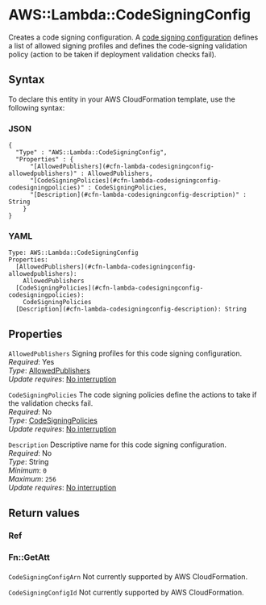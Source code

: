 # AWS::Lambda::CodeSigningConfig<a name="aws-resource-lambda-codesigningconfig"></a>

Creates a code signing configuration\. A [code signing configuration](https://docs.aws.amazon.com/lambda/latest/dg/configuration-trustedcode.html) defines a list of allowed signing profiles and defines the code\-signing validation policy \(action to be taken if deployment validation checks fail\)\. 

## Syntax<a name="aws-resource-lambda-codesigningconfig-syntax"></a>

To declare this entity in your AWS CloudFormation template, use the following syntax:

### JSON<a name="aws-resource-lambda-codesigningconfig-syntax.json"></a>

```
{
  "Type" : "AWS::Lambda::CodeSigningConfig",
  "Properties" : {
      "[AllowedPublishers](#cfn-lambda-codesigningconfig-allowedpublishers)" : AllowedPublishers,
      "[CodeSigningPolicies](#cfn-lambda-codesigningconfig-codesigningpolicies)" : CodeSigningPolicies,
      "[Description](#cfn-lambda-codesigningconfig-description)" : String
    }
}
```

### YAML<a name="aws-resource-lambda-codesigningconfig-syntax.yaml"></a>

```
Type: AWS::Lambda::CodeSigningConfig
Properties: 
  [AllowedPublishers](#cfn-lambda-codesigningconfig-allowedpublishers): 
    AllowedPublishers
  [CodeSigningPolicies](#cfn-lambda-codesigningconfig-codesigningpolicies): 
    CodeSigningPolicies
  [Description](#cfn-lambda-codesigningconfig-description): String
```

## Properties<a name="aws-resource-lambda-codesigningconfig-properties"></a>

`AllowedPublishers`  <a name="cfn-lambda-codesigningconfig-allowedpublishers"></a>
Signing profiles for this code signing configuration\.  
*Required*: Yes  
*Type*: [AllowedPublishers](aws-properties-lambda-codesigningconfig-allowedpublishers.md)  
*Update requires*: [No interruption](https://docs.aws.amazon.com/AWSCloudFormation/latest/UserGuide/using-cfn-updating-stacks-update-behaviors.html#update-no-interrupt)

`CodeSigningPolicies`  <a name="cfn-lambda-codesigningconfig-codesigningpolicies"></a>
The code signing policies define the actions to take if the validation checks fail\.   
*Required*: No  
*Type*: [CodeSigningPolicies](aws-properties-lambda-codesigningconfig-codesigningpolicies.md)  
*Update requires*: [No interruption](https://docs.aws.amazon.com/AWSCloudFormation/latest/UserGuide/using-cfn-updating-stacks-update-behaviors.html#update-no-interrupt)

`Description`  <a name="cfn-lambda-codesigningconfig-description"></a>
Descriptive name for this code signing configuration\.  
*Required*: No  
*Type*: String  
*Minimum*: `0`  
*Maximum*: `256`  
*Update requires*: [No interruption](https://docs.aws.amazon.com/AWSCloudFormation/latest/UserGuide/using-cfn-updating-stacks-update-behaviors.html#update-no-interrupt)

## Return values<a name="aws-resource-lambda-codesigningconfig-return-values"></a>

### Ref<a name="aws-resource-lambda-codesigningconfig-return-values-ref"></a>

### Fn::GetAtt<a name="aws-resource-lambda-codesigningconfig-return-values-fn--getatt"></a>

#### <a name="aws-resource-lambda-codesigningconfig-return-values-fn--getatt-fn--getatt"></a>

`CodeSigningConfigArn`  <a name="CodeSigningConfigArn-fn::getatt"></a>
Not currently supported by AWS CloudFormation\.

`CodeSigningConfigId`  <a name="CodeSigningConfigId-fn::getatt"></a>
Not currently supported by AWS CloudFormation\.
